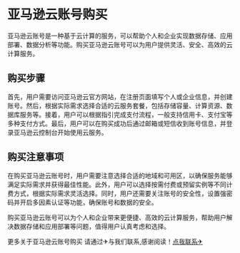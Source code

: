 # 亚马逊云账号购买

亚马逊云账号是一种基于云计算的服务，可以帮助个人和企业实现数据存储、应用部署、数据分析等功能。购买亚马逊云账号可以为用户提供灵活、安全、高效的云计算服务。

## 购买步骤

首先，用户需要访问亚马逊云官方网站，在注册页面填写个人或企业信息，并创建账号。然后，根据实际需求选择合适的云服务套餐，包括存储容量、计算资源、数据库服务等。接着，用户可以根据指引完成支付流程，一般支持信用卡、支付宝等多种支付方式。最后，用户可以在购买成功后通过邮箱或短信收到账号信息，并登录亚马逊云控制台开始使用云服务。

## 购买注意事项

在购买亚马逊云账号时，用户需要注意选择合适的地域和可用区，以确保服务能够满足实际需求并获得最佳性能。此外，用户可以选择按需付费或预留实例等不同计费方式，根据实际需求灵活选择。同时，用户还需要关注账号的安全性，设置强密码并开启多因素认证等功能，确保账号和数据的安全。

购买亚马逊云账号可以为个人和企业带来更便捷、高效的云计算服务，帮助用户解决数据存储和应用部署等问题，值得用户认真考虑和选择。

更多关于亚马逊云账号购买 请通过✈与我们联系,感谢阅读！[点我联系✈](https://plus.G208.com)